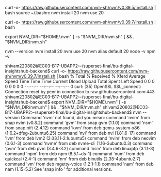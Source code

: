 curl -o- https://raw.githubusercontent.com/nvm-sh/nvm/v0.39.5/install.sh | bash
source ~/.bashrc
nvm install 20
nvm use 20



curl -o- https://raw.githubusercontent.com/nvm-sh/nvm/v0.39.7/install.sh | bash


export NVM_DIR="$HOME/.nvm"
[ -s "$NVM_DIR/nvm.sh" ] && \. "$NVM_DIR/nvm.sh"


nvm --version
nvm install 20
nvm use 20
nvm alias default 20
node -v
npm -v



shivam220802@EC03-B17-UBAPP2:~/superset-final/bu-digital-insightshub-backend$ curl -o- https://raw.githubusercontent.com/nvm-sh/nvm/v0.39.7/install.sh | bash
  % Total    % Received % Xferd  Average Speed   Time    Time     Time  Current
                                 Dload  Upload   Total   Spent    Left  Speed
  0     0    0     0    0     0      0      0 --:--:-- --:--:-- --:--:--     0
curl: (35) OpenSSL SSL_connect: Connection reset by peer in connection to raw.githubusercontent.com:443
shivam220802@EC03-B17-UBAPP2:~/superset-final/bu-digital-insightshub-backend$ export NVM_DIR="$HOME/.nvm"
[ -s "$NVM_DIR/nvm.sh" ] && \. "$NVM_DIR/nvm.sh"
shivam220802@EC03-B17-UBAPP2:~/superset-final/bu-digital-insightshub-backend$ nvm --version
Command 'nvm' not found, did you mean:
  command 'nvim' from snap nvim (v0.8.2)
  command 'gvm' from snap gvm (1.1.0)
  command 'nsm' from snap nift (2.4.12)
  command 'kvm' from deb qemu-system-x86 (1:6.2+dfsg-2ubuntu6.25)
  command 'nvi' from deb nvi (1.81.6-17)
  command 'lvm' from deb lvm2 (2.03.11-2.1ubuntu5)
  command 'nvim' from deb neovim (0.6.1-3)
  command 'nvme' from deb nvme-cli (1.16-3ubuntu0.3)
  command 'pvm' from deb pvm (3.4.6-3.2)
  command 'nsm' from deb linuxptp (3.1.1-3)
  command 'npm' from deb npm (8.5.1~ds-1)
  command 'num' from deb quickcal (2.4-1)
  command 'nm' from deb binutils (2.38-4ubuntu2.7)
  command 'vm' from deb mgetty-voice (1.2.1-1.1)
  command 'nam' from deb nam (1.15-5.2)
See 'snap info <snapname>' for additional versions.
